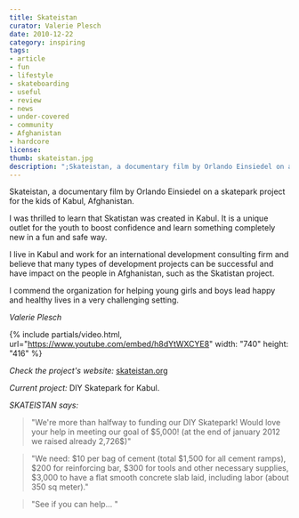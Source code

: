 ```yaml
---
title: Skateistan
curator: Valerie Plesch
date: 2010-12-22
category: inspiring
tags:
- article
- fun
- lifestyle
- skateboarding
- useful
- review
- news
- under-covered
- community
- Afghanistan
- hardcore
license:
thumb: skateistan.jpg
description: ";Skateistan, a documentary film by Orlando Einsiedel on a skatepark project for the kids of Kabul, Afghanistan. I was thrilled to learn that Skatistan was created in Kabul. It is a unique outlet for the youth to boost confidence and learn something completely new in a fun and safe way."
---
```

Skateistan, a documentary film by Orlando Einsiedel on a skatepark project for the kids of Kabul, Afghanistan.

I was thrilled to learn that Skatistan was created in Kabul. It is a unique outlet for the youth to boost confidence and learn something completely new in a fun and safe way.

I live in Kabul and work for an international development consulting firm and believe that many types of development projects can be successful and have impact on the people in Afghanistan, such as the Skatistan project.

I commend the organization for helping young girls and boys lead happy and healthy lives in a very challenging setting.

_Valerie Plesch_

{% include partials/video.html, url="https://www.youtube.com/embed/h8dYtWXCYE8" width: "740" height: "416" %}

_Check the project's website:_ <a href="https://skateistan.org"> skateistan.org</a>

_Current project:_ DIY Skatepark for Kabul.

_SKATEISTAN says:_

<blockquote>"We're more than halfway to funding our DIY Skatepark! Would love your help in meeting our goal of $5,000! (at the end of january 2012 we raised already 2,726$)"</blockquote>

<blockquote>"We need: $10 per bag of cement (total $1,500 for all cement ramps), $200 for reinforcing bar, $300 for tools and other necessary supplies, $3,000 to have a flat smooth concrete slab laid, including labor (about 350 sq meter)."</blockquote>

<blockquote>"See if you can help...</a> "</blockquote>
